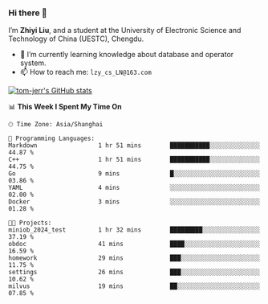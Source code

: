 ### Hi there 👋
I’m **Zhiyi Liu**, and a student at the University of Electronic Science and Technology of China (UESTC), Chengdu.
- 🌱 I’m currently learning knowledge about database and operator system.
- 📫 How to reach me: `lzy_cs_LN@163.com`
  
[![tom-jerr's GitHub stats](https://github-readme-stats.vercel.app/api?username=tom-jerr&hide=prs,stars&show_icons=true)](https://github.com/tom-jerr/github-readme-stats)





<!--
**tom-jerr/tom-jerr** is a ✨ _special_ ✨ repository because its `README.md` (this file) appears on your GitHub profile.

Here are some ideas to get you started:

- 🔭 I’m currently working on ...

- 👯 I’m looking to collaborate on ...
- 🤔 I’m looking for help with ...
- 💬 Ask me about ...
 ...
- 😄 Pronouns: ...
- ⚡ Fun fact: ...
-->

<!--START_SECTION:waka-->
📊 **This Week I Spent My Time On** 

```text
🕑︎ Time Zone: Asia/Shanghai

💬 Programming Languages: 
Markdown                 1 hr 51 mins        ███████████░░░░░░░░░░░░░░   44.87 % 
C++                      1 hr 51 mins        ███████████░░░░░░░░░░░░░░   44.75 % 
Go                       9 mins              █░░░░░░░░░░░░░░░░░░░░░░░░   03.86 % 
YAML                     4 mins              ░░░░░░░░░░░░░░░░░░░░░░░░░   02.00 % 
Docker                   3 mins              ░░░░░░░░░░░░░░░░░░░░░░░░░   01.28 % 

🐱‍💻 Projects: 
miniob_2024_test         1 hr 32 mins        █████████░░░░░░░░░░░░░░░░   37.19 % 
obdoc                    41 mins             ████░░░░░░░░░░░░░░░░░░░░░   16.59 % 
homework                 29 mins             ███░░░░░░░░░░░░░░░░░░░░░░   11.75 % 
settings                 26 mins             ███░░░░░░░░░░░░░░░░░░░░░░   10.62 % 
milvus                   19 mins             ██░░░░░░░░░░░░░░░░░░░░░░░   07.85 % 
```


<!--END_SECTION:waka-->

